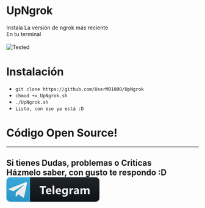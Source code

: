 # UpNgrok
Instala La versión de ngrok más reciente </br>
En tu terminal </br>
</br>
![Tested]
# Instalación 
* `git clone https://github.com/UserM01000/UpNgrok`
* `chmod +x UpNgrok.sh`
* `./UpNgrok.sh`
* `Listo, con eso ya está :D`

# Código Open Source!
----
Si tienes Dudas, problemas o Criticas </br>
Házmelo saber, con gusto te respondo :D
</br>
[![testers](https://raw.githubusercontent.com/MikeCodesDotNET/ColoredBadges/master/svg/social/telegram.svg)](https://t.me/UserM01000)
----
<!---->
[tested]:https://img.shields.io/badge/Tested%3A-%20Termux-blue
